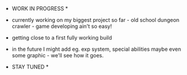 * WORK IN PROGRESS *

- currently working on my biggest project so far - old school dungeon crawler - game developing ain't so easy!

- getting close to a first fully working build

- in the future I might add eg. exp system, special abilities maybe even some graphic - we'll see how it goes.

* STAY TUNED *
